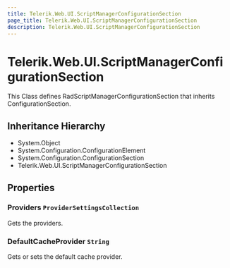 ```yaml
---
title: Telerik.Web.UI.ScriptManagerConfigurationSection
page_title: Telerik.Web.UI.ScriptManagerConfigurationSection
description: Telerik.Web.UI.ScriptManagerConfigurationSection
---
```


# Telerik.Web.UI.ScriptManagerConfigurationSection

This Class defines RadScriptManagerConfigurationSection that inherits ConfigurationSection.

## Inheritance Hierarchy

* System.Object
* System.Configuration.ConfigurationElement
* System.Configuration.ConfigurationSection
* Telerik.Web.UI.ScriptManagerConfigurationSection

## Properties

###  Providers `ProviderSettingsCollection`

Gets the providers.

###  DefaultCacheProvider `String`

Gets or sets the default cache provider.


